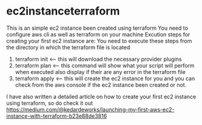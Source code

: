 # ec2instanceterraform

This is an simple ec2 instance been created using terraform
You need to configure aws cli as well as terraform on your machine
Excution steps for creating your first ec2 instance are:
You need to execute these steps from the directory in which the terraform file is located 
  1. terraform init <-- this will download the necessary provider plugins
  2. terraform plan <-- this command will show what your script will perform when executed also display if their are any error in the terraform file
  3. terraform apply <-- this will create the ec2 instance for you and you can check from the aws console if the ec2 instance been created or not.

I have also written a detailed article on how to create your first ec2 instance using terraform, so do check it out
https://medium.com/@kedardeworks/launching-my-first-aws-ec2-instance-with-terraform-b23e88de3816

